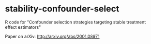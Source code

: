 # stability-confounder-select
R code for "Confounder selection strategies targeting stable treatment effect estimators"

Paper on arXiv: http://arxiv.org/abs/2001.08971
